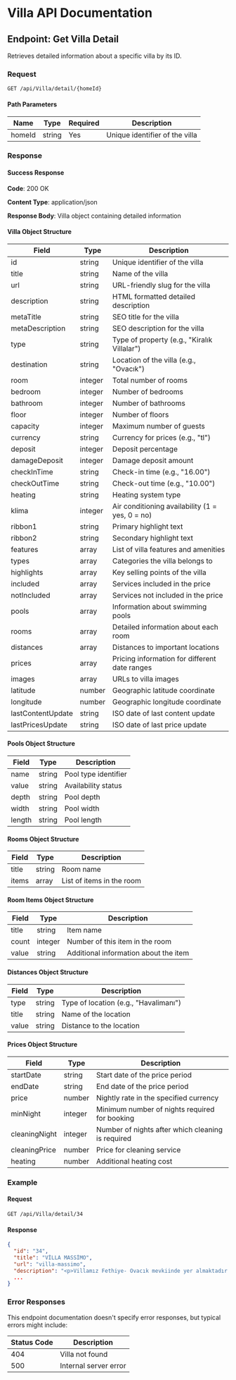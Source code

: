 # Villa API Documentation

## Endpoint: Get Villa Detail

Retrieves detailed information about a specific villa by its ID.

### Request

```
GET /api/Villa/detail/{homeId}
```

#### Path Parameters

| Name | Type | Required | Description |
|------|------|----------|-------------|
| homeId | string | Yes | Unique identifier of the villa |

### Response

#### Success Response

**Code**: 200 OK

**Content Type**: application/json

**Response Body**: Villa object containing detailed information

#### Villa Object Structure

| Field | Type | Description |
|-------|------|-------------|
| id | string | Unique identifier of the villa |
| title | string | Name of the villa |
| url | string | URL-friendly slug for the villa |
| description | string | HTML formatted detailed description |
| metaTitle | string | SEO title for the villa |
| metaDescription | string | SEO description for the villa |
| type | string | Type of property (e.g., "Kiralık Villalar") |
| destination | string | Location of the villa (e.g., "Ovacık") |
| room | integer | Total number of rooms |
| bedroom | integer | Number of bedrooms |
| bathroom | integer | Number of bathrooms |
| floor | integer | Number of floors |
| capacity | integer | Maximum number of guests |
| currency | string | Currency for prices (e.g., "tl") |
| deposit | integer | Deposit percentage |
| damageDeposit | integer | Damage deposit amount |
| checkInTime | string | Check-in time (e.g., "16.00") |
| checkOutTime | string | Check-out time (e.g., "10.00") |
| heating | string | Heating system type |
| klima | integer | Air conditioning availability (1 = yes, 0 = no) |
| ribbon1 | string | Primary highlight text |
| ribbon2 | string | Secondary highlight text |
| features | array | List of villa features and amenities |
| types | array | Categories the villa belongs to |
| highlights | array | Key selling points of the villa |
| included | array | Services included in the price |
| notIncluded | array | Services not included in the price |
| pools | array | Information about swimming pools |
| rooms | array | Detailed information about each room |
| distances | array | Distances to important locations |
| prices | array | Pricing information for different date ranges |
| images | array | URLs to villa images |
| latitude | number | Geographic latitude coordinate |
| longitude | number | Geographic longitude coordinate |
| lastContentUpdate | string | ISO date of last content update |
| lastPricesUpdate | string | ISO date of last price update |

#### Pools Object Structure

| Field | Type | Description |
|-------|------|-------------|
| name | string | Pool type identifier |
| value | string | Availability status |
| depth | string | Pool depth |
| width | string | Pool width |
| length | string | Pool length |

#### Rooms Object Structure

| Field | Type | Description |
|-------|------|-------------|
| title | string | Room name |
| items | array | List of items in the room |

#### Room Items Object Structure

| Field | Type | Description |
|-------|------|-------------|
| title | string | Item name |
| count | integer | Number of this item in the room |
| value | string | Additional information about the item |

#### Distances Object Structure

| Field | Type | Description |
|-------|------|-------------|
| type | string | Type of location (e.g., "Havalimanı") |
| title | string | Name of the location |
| value | string | Distance to the location |

#### Prices Object Structure

| Field | Type | Description |
|-------|------|-------------|
| startDate | string | Start date of the price period |
| endDate | string | End date of the price period |
| price | number | Nightly rate in the specified currency |
| minNight | integer | Minimum number of nights required for booking |
| cleaningNight | integer | Number of nights after which cleaning is required |
| cleaningPrice | number | Price for cleaning service |
| heating | number | Additional heating cost |

### Example

#### Request
```
GET /api/Villa/detail/34
```

#### Response
```json
{
  "id": "34",
  "title": "VİLLA MASSİMO",
  "url": "villa-massimo",
  "description": "<p>Villamız Fethiye- Ovacık mevkiinde yer almaktadır...</p>",
  ...
}
```

### Error Responses

This endpoint documentation doesn't specify error responses, but typical errors might include:

| Status Code | Description |
|-------------|-------------|
| 404 | Villa not found |
| 500 | Internal server error |